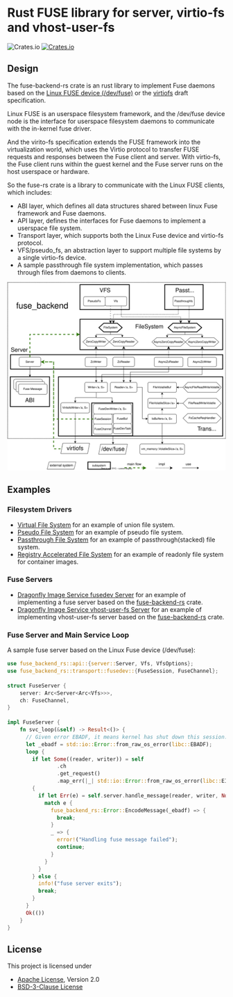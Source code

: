 # Rust FUSE library for server, virtio-fs and vhost-user-fs

![Crates.io](https://img.shields.io/crates/l/fuse-backend-rs)
[![Crates.io](https://img.shields.io/crates/v/fuse-backend-rs)](https://crates.io/crates/fuse-backend-rs)

## Design

The fuse-backend-rs crate is an rust library to implement Fuse daemons based on the
[Linux FUSE device (/dev/fuse)](https://www.kernel.org/doc/html/latest/filesystems/fuse.html)
or the [virtiofs](https://stefanha.github.io/virtio/virtio-fs.html#x1-41500011) draft specification.

Linux FUSE is an userspace filesystem framework, and the /dev/fuse device node is the interface for
userspace filesystem daemons to communicate with the in-kernel fuse driver.

And the virito-fs specification extends the FUSE framework into the virtualization world, which uses
the Virtio protocol to transfer FUSE requests and responses between the Fuse client and server.
With virtio-fs, the Fuse client runs within the guest kernel and the Fuse server runs on the host
userspace or hardware.

So the fuse-rs crate is a library to communicate with the Linux FUSE clients, which includes:
- ABI layer, which defines all data structures shared between linux Fuse framework and Fuse daemons.
- API layer, defines the interfaces for Fuse daemons to implement a userspace file system.
- Transport layer, which supports both the Linux Fuse device and virtio-fs protocol.
- VFS/pseudo_fs, an abstraction layer to support multiple file systems by a single virtio-fs device.
- A sample passthrough file system implementation, which passes through files from daemons to clients. 

![arch](docs/images/fuse-backend-architecture.svg)

## Examples

### Filesystem Drivers
- [Virtual File System](https://github.com/cloud-hypervisor/fuse-backend-rs/tree/master/src/api/vfs)
  for an example of union file system.
- [Pseudo File System](https://github.com/cloud-hypervisor/fuse-backend-rs/blob/master/src/api/pseudo_fs.rs)
  for an example of pseudo file system.
- [Passthrough File System](https://github.com/cloud-hypervisor/fuse-backend-rs/tree/master/src/passthrough)
  for an example of passthrough(stacked) file system.
- [Registry Accelerated File System](https://github.com/dragonflyoss/image-service/tree/master/rafs)
  for an example of readonly file system for container images.

### Fuse Servers
- [Dragonfly Image Service fusedev Server](https://github.com/dragonflyoss/image-service/blob/master/src/bin/nydusd/fusedev.rs)
for an example of implementing a fuse server based on the
[fuse-backend-rs](https://crates.io/crates/fuse-backend-rs) crate.
- [Dragonfly Image Service vhost-user-fs Server](https://github.com/dragonflyoss/image-service/blob/master/src/bin/nydusd/virtiofs.rs)
  for an example of implementing vhost-user-fs server based on the
  [fuse-backend-rs](https://crates.io/crates/fuse-backend-rs) crate.
  
### Fuse Server and Main Service Loop
A sample fuse server based on the Linux Fuse device (/dev/fuse):

```rust
use fuse_backend_rs::api::{server::Server, Vfs, VfsOptions};
use fuse_backend_rs::transport::fusedev::{FuseSession, FuseChannel};

struct FuseServer {
    server: Arc<Server<Arc<Vfs>>>,
    ch: FuseChannel,
}

impl FuseServer {
    fn svc_loop(&self) -> Result<()> {
      // Given error EBADF, it means kernel has shut down this session.
      let _ebadf = std::io::Error::from_raw_os_error(libc::EBADF);
      loop {
        if let Some((reader, writer)) = self
                .ch
                .get_request()
                .map_err(|_| std::io::Error::from_raw_os_error(libc::EINVAL))?
        {
          if let Err(e) = self.server.handle_message(reader, writer, None, None) {
            match e {
              fuse_backend_rs::Error::EncodeMessage(_ebadf) => {
                break;
              }
              _ => {
                error!("Handling fuse message failed");
                continue;
              }
            }
          }
        } else {
          info!("fuse server exits");
          break;
        }
      }
      Ok(())
    }
}
```

## License
This project is licensed under
- [Apache License](http://www.apache.org/licenses/LICENSE-2.0), Version 2.0
- [BSD-3-Clause License](https://opensource.org/licenses/BSD-3-Clause)
